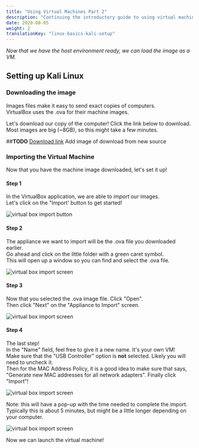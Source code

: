 ```yaml
---
title: "Using Virtual Machines Part 2"
description: "Continuing the introductory guide to using virtual machines."
date: 2020-08-05
weight: 2
translationKey: "linux-basics-kali-setup"
---
```


*Now that we have the host environment ready, we can load the image as a VM.*

## Setting up Kali Linux

### Downloading the image

Images files make it easy to send exact copies of computers.  
VirtualBox uses the .ova for their machine images.

Let's download our copy of the computer! Click the link below to download.  
Most images are big (~8GB), so this might take a few minutes.

##**TODO**
[Download link](https://nuevofoundation-my.sharepoint.com/:u:/r/personal/beatris_mendezgandica_nuevofoundation_org/Documents/Linux-Workshop/nuevo-linux-basics.ova?csf=1&web=1&e=5sekOO)
Add image of download from new source

### Importing the Virtual Machine
Now that you have the machine image downloaded, let's set it up!  

#### Step 1
In the VirtualBox application, we are able to *import* our images.  
Let's click on the "Import' button to get started!

![virtual box import button](../images/import-01.JPG?classes=border,shadow)

#### Step 2
The appliance we want to import will be the .ova file you downloaded earlier.  
Go ahead and click on the little folder with a green caret  symbol.  
This will open up a window so you can find and select the .ova file.

![virtual box import screen](../images/import-02.JPG?classes=border,shadow)

#### Step 3
Now that you selected the .ova image file. Click "Open".  
Then click "Next" on the "Appliance to Import" screen.

![virtual box import screen](../images/import-03.JPG?classes=border,shadow)

#### Step 4
The last step!  
In the "Name" field, feel free to give it a new name. It's your own VM!  
Make sure that the "USB Controller" option is **not** selected. Likely you will need to uncheck it.  
Then for the MAC Address Policy, it is a good idea to make sure that says, "Generate new MAC addresses for all network adapters".
Finally click "Import"!

![virtual box import screen](../images/import-05.JPG?classes=border,shadow)

Note: this will have a pop-up with the time needed to complete the import.  
Typically this is about 5 minutes, but might be a little longer depending on your computer.

![virtual box import screen](../images/import-06.JPG?classes=border,shadow)

Now we can launch the virtual machine!
